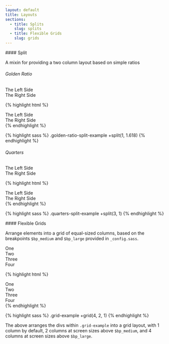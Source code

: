 ```yaml
---
layout: default
title: Layouts
sections:
  - title: Splits
    slug: splits
  - title: Flexible Grids
    slug: grids
---
```


<section class="doc-section splits" id="splits">
#### Split

A mixin for providing a two column layout based on simple ratios

###### Golden Ratio

<div class="golden-ratio-split-example">
  <div>The Left Side</div>
  <div>The Right Side</div>
</div>

{% highlight html %}
<div class="golden-ratio-split-example">
  <div>The Left Side</div>
  <div>The Right Side</div>
</div>
{% endhighlight %}

{% highlight sass %}
.golden-ratio-split-example
  +split(1, 1.618)
{% endhighlight %}

###### Quarters

<div class="quarters-split-example">
  <div>The Left Side</div>
  <div>The Right Side</div>
</div>

{% highlight html %}
<div class="quarters-split-example">
  <div>The Left Side</div>
  <div>The Right Side</div>
</div>
{% endhighlight %}

{% highlight sass %}
.quarters-split-example
  +split(3, 1)
{% endhighlight %}

</section>

<section class="doc-section grids" id="grids">
#### Flexible Grids

Arrange elements into a grid of equal-sized columns, based on the breakpoints `$bp_medium` and `$bp_large` provided in `_config.sass`.

<div class="grid-example">
  <div>One</div>
  <div>Two</div>
  <div>Three</div>
  <div>Four</div>
</div>

{% highlight html %}
<div class="grid-example">
  <div>One</div>
  <div>Two</div>
  <div>Three</div>
  <div>Four</div>
</div>
{% endhighlight %}

{% highlight sass %}
.grid-example
  +grid(4, 2, 1)
{% endhighlight %}

The above arranges the divs within `.grid-example` into a grid layout, with 1 column by default, 2 columns at screen sizes above `$bp_medium`, and 4 columns at screen sizes above `$bp_large`.
</section>